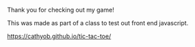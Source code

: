 Thank you for checking out my game!

This was made as part of a class to test out front end javascript.

https://cathyob.github.io/tic-tac-toe/
